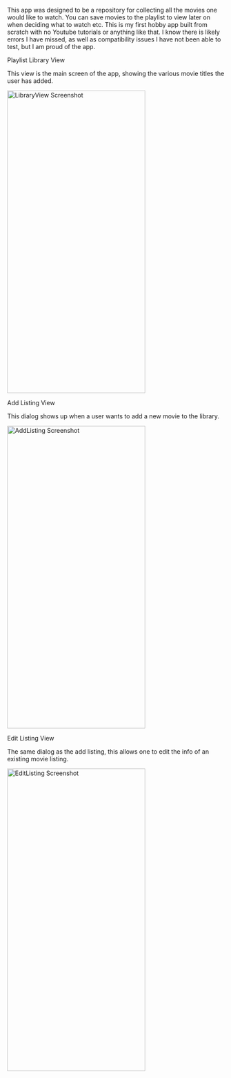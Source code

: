 This app was designed to be a repository for collecting all the movies one would like to watch. You can save movies to the playlist to view later on when deciding what to watch etc. This is my first hobby app built from scratch with no Youtube tutorials or anything like that. I know there is likely errors I have missed, as well as compatibility issues I have not been able to test, but I am proud of the app.

 
 


Playlist Library View

This view is the main screen of the app, showing the various movie titles the user has added.

<img width="320" height="700" alt="LibraryView Screenshot" src="https://github.com/user-attachments/assets/1335aa6e-a42b-45e6-9c64-56c1e1d2cb9a" />



 



Add Listing View

This dialog shows up when a user wants to add a new movie to the library.

<img width="320" height="700" alt="AddListing Screenshot" src="https://github.com/user-attachments/assets/05196ee8-8442-46ef-ac01-d6a259b076a6" />



 



Edit Listing View

The same dialog as the add listing, this allows one to edit the info of an existing movie listing.

<img width="320" height="700" alt="EditListing Screenshot" src="https://github.com/user-attachments/assets/dff81faa-cf3c-4a94-8463-a40ff524c03d" />

